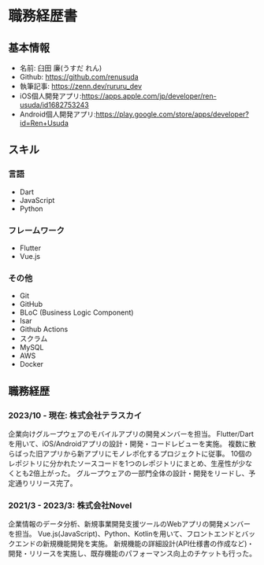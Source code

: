 # 職務経歴書

## 基本情報
- 名前: 臼田 廉(うすだ れん)
- Github: https://github.com/renusuda
- 執筆記事: https://zenn.dev/rururu_dev
- iOS個人開発アプリ:https://apps.apple.com/jp/developer/ren-usuda/id1682753243
- Android個人開発アプリ:https://play.google.com/store/apps/developer?id=Ren+Usuda

## スキル

### 言語
- Dart
- JavaScript
- Python

### フレームワーク
- Flutter
- Vue.js

### その他
- Git
- GitHub
- BLoC (Business Logic Component)
- Isar
- Github Actions
- スクラム
- MySQL
- AWS
- Docker

## 職務経歴
### 2023/10 - 現在: 株式会社テラスカイ
企業向けグループウェアのモバイルアプリの開発メンバーを担当。
Flutter/Dartを用いて、iOS/Androidアプリの設計・開発・コードレビューを実施。
複数に散らばった旧アプリから新アプリにモノレポ化するプロジェクトに従事。
10個のレポジトリに分かれたソースコードを1つのレポジトリにまとめ、生産性が少なくとも2倍上がった。
グループウェアの一部門全体の設計・開発をリードし、予定通りリリース完了。

### 2021/3 - 2023/3: 株式会社Novel
企業情報のデータ分析、新規事業開発支援ツールのWebアプリの開発メンバーを担当。
Vue.js(JavaScript)、Python、Kotlinを用いて、フロントエンドとバックエンドの新規機能開発を実施。
新規機能の詳細設計(API仕様書の作成など)・開発・リリースを実施し、既存機能のパフォーマンス向上のチケットも行った。
